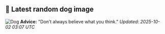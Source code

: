 ## 🐶 Latest random dog image
![Dog](https://images.dog.ceo/breeds/pyrenees/zoey1.jpg)
**Advice:** "Don't always believe what you think."
*Updated: 2025-10-02 03:07 UTC*
